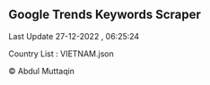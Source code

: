 

## Google Trends Keywords Scraper 
 
Last Update 27-12-2022 , 06:25:24

Country List :
VIETNAM.json



© Abdul Muttaqin 
